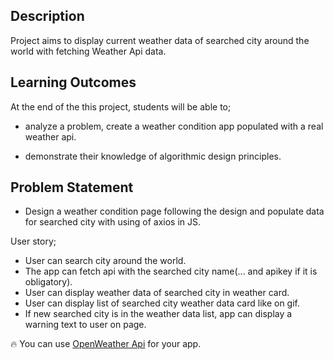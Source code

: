 

## Description
Project aims to display current weather data of searched city around the world with fetching Weather Api data.

## Learning Outcomes

At the end of the this project, students will be able to;

- analyze a problem, create a weather condition app populated with a real weather api.

- demonstrate their knowledge of algorithmic design principles.

   
## Problem Statement

- Design a weather condition page following the design and populate data for searched city with using of axios in JS.



User story;

  - User can search city around the world.
  - The app can fetch api with the searched city name(... and apikey if it is obligatory).
  - User can display weather data of searched city in weather card.
  - User can display list of searched city weather data card like on gif.
  - If new searched city is in the weather data list, app can display a warning text to user on page.

🔥 You can use [OpenWeather Api](https://openweathermap.org/) for your app. 


